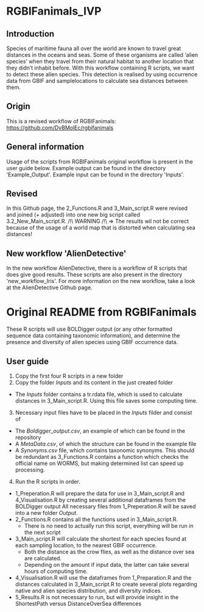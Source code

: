 # RGBIFanimals_IVP
## Introduction
Species of maritime fauna all over the world are known to travel great distances in the oceans and seas. Some of these organisms are called ‘alien species’ when they travel from their natural habitat to another location that they didn’t inhabit before. With this workflow containing R scripts, we want to detect these alien species. This detection is realised by using occurrence data from GBIF and samplelocations to calculate sea distances between them.

## Origin
This is a revised workflow of RGBIFanimals: https://github.com/DvBMolEc/rgbifanimals

## General information
Usage of the scripts from RGBIFanimals original workflow is present in the user guide below. Example output can be found in the directory 'Example_Output'. Example input can be found in the directory 'Inputs'.

## Revised
In this Github page, the 2_Functions.R and 3_Main_script.R were revised and joined (+ adjusted) into one new big script called 3.2_New_Main_script.R.
/!\ WARNING /!\ => The results wil not be correct because of the usage of a world map that is distorted when calculating sea distances!

## New workflow 'AlienDetective'
In the new workflow AlienDetective, there is a workflow of R scripts that does give good results. These scripts are also present in the directory 'new_workflow_Iris'. For more information on the new workflow, take a look at the AlienDetective Github page.

# Original README from RGBIFanimals
These R scripts will use BOLDigger output (or any other formatted sequence data containing taxonomic information), and determine the presence and diversity of alien species using GBIF occurrence data.

## User guide
1. Copy the first four R scripts in a new folder
2. Copy the folder _Inputs_ and its content in the just created folder
  - The _Inputs_ folder contains a tr.rdata file, which is used to calculate distances in 3_Main_script.R. Using this file saves some computing time.
3. Necessary input files have to be placed in the _Inputs_ filder and consist of
  - The _Boldigger_output.csv_, an example of which can be found in the repository
  - A _MetaData.csv_, of which the structure can be found in the example file
  - A _Synonyms.csv_ file, which contains taxonomic synonyms. This should be redundant as 3_Functions.R contains a function which checks the official name on WORMS, but making determined list can speed up processing.
4. Run the R scripts in order.
  - 1_Preperation.R will prepare the data for use in 3_Main_script.R and 4_Visualisation.R by creating several additional dataframes from the BOLDigger output
    All necessary files from 1_Preperation.R will be saved into a new folder _Output_.
  - 2_Functions.R contains all the functions used in 3_Main_script.R.
    - There is no need to actually run this script, everything will be run in the next script
  - 3_Main_script.R will calculate the shortest for each species found at each sampling location, to the nearest GBIF occurrence. 
    - Both the distance as the crow flies, as well as the distance over sea are calculated.
    - Depending on the amount if input data, the latter can take several hours of computing time.
  - 4_Visualisation.R will use the dataframes from 1_Preparation.R and the distances calculated in 3_Main_script.R to create several plots regarding native and alien species distribution, and diversity indices.
  - 5_Results.R is not necessary to run, but will provide insight in the ShortestPath versus DistanceOverSea differences
